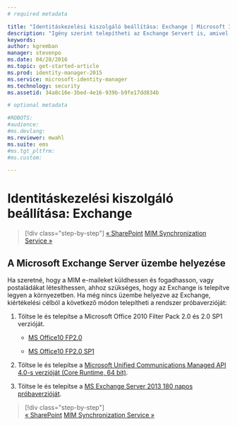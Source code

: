 ```yaml
---
# required metadata

title: "Identitáskezelési kiszolgáló beállítása: Exchange | Microsoft Identity Manager"
description: "Igény szerint telepítheti az Exchange Servert is, amivel lehetővé teheti a MIM 2016 számára e-mailek küldését és postaládák létrehozását."
keywords:
author: kgremban
manager: stevenpo
ms.date: 04/28/2016
ms.topic: get-started-article
ms.prod: identity-manager-2015
ms.service: microsoft-identity-manager
ms.technology: security
ms.assetid: 34a8c16e-3bed-4e16-939b-b9fe17dd834b

# optional metadata

#ROBOTS:
#audience:
#ms.devlang:
ms.reviewer: mwahl
ms.suite: ems
#ms.tgt_pltfrm:
#ms.custom:

---
```


# Identitáskezelési kiszolgáló beállítása: Exchange

>[!div class="step-by-step"]
[« SharePoint](prepare-server-sharepoint.md)
[MIM Synchronization Service »](install-mim-sync.md)

## A Microsoft Exchange Server üzembe helyezése
Ha szeretné, hogy a MIM e-maileket küldhessen és fogadhasson, vagy postaládákat létesíthessen, ahhoz szükséges, hogy az Exchange is telepítve legyen a környezetben. Ha még nincs üzembe helyezve az Exchange, kiértékelési célból a következő módon telepítheti a rendszer próbaverzióját:

1. Töltse le és telepítse a Microsoft Office 2010 Filter Pack 2.0 és 2.0 SP1 verzióját.

    - [MS Office10 FP2.0](http://www.microsoft.com/en-us/download/details.aspx?id=17062)

    - [MS Office10 FP2.0 SP1](http://www.microsoft.com/en-us/download/details.aspx?id=26604)

2. Töltse le és telepítse a [Microsoft Unified Communications Managed API 4.0-s verzióját (Core Runtime, 64 bit)](http://www.microsoft.com/en-us/download/details.aspx?id=34992).

3. Töltse le és telepítse a [MS Exchange Server 2013 180 napos próbaverzióját](http://www.microsoft.com/en-us/evalcenter/evaluate-exchange-server-2013).

>[!div class="step-by-step"]  
[« SharePoint](prepare-server-sharepoint.md)
[MIM Synchronization Service »](install-mim-sync.md)


<!--HONumber=Apr16_HO4-->


